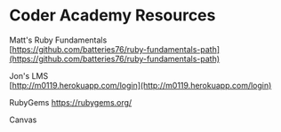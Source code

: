 # Coder Academy Resources

Matt's Ruby Fundamentals  
[https://github.com/batteries76/ruby-fundamentals-path](https://github.com/batteries76/ruby-fundamentals-path)  

Jon's LMS  
[http://m0119.herokuapp.com/login](http://m0119.herokuapp.com/login)

RubyGems
https://rubygems.org/



Canvas
<!-- Need a link here -->
